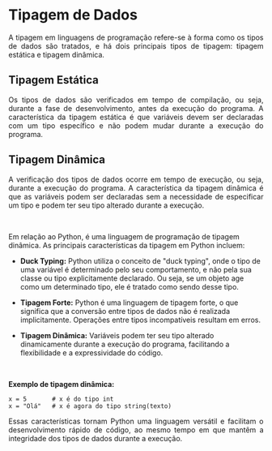 # Tipagem de Dados

<p style='text-align: justify;'>
A tipagem em linguagens de programação refere-se à forma como os tipos de dados são tratados, e há dois principais tipos de tipagem: tipagem estática e tipagem dinâmica.
</p>

## Tipagem Estática

<p style='text-align: justify;'>
Os tipos de dados são verificados em tempo de compilação, ou seja, durante a fase de desenvolvimento, antes da execução do programa. A característica da tipagem estática é que variáveis devem ser declaradas com um tipo específico e não podem mudar durante a execução do programa.
<p>

## Tipagem Dinâmica

<p style='text-align: justify;'>
A verificação dos tipos de dados ocorre em tempo de execução, ou seja, durante a execução do programa. A característica da tipagem dinâmica é que as variáveis podem ser declaradas sem a necessidade de especificar um tipo e podem ter seu tipo alterado durante a execução.
</p>
<br>

Em relação ao Python, é uma linguagem de programação de tipagem dinâmica. As principais características da tipagem em Python incluem:

* **Duck Typing:** Python utiliza o conceito de "duck typing", onde o tipo de uma variável é determinado pelo seu comportamento, e não pela sua classe ou tipo explicitamente declarado. Ou seja, se um objeto age como um determinado tipo, ele é tratado como sendo desse tipo.

* **Tipagem Forte:** Python é uma linguagem de tipagem forte, o que significa que a conversão entre tipos de dados não é realizada implicitamente. Operações entre tipos incompatíveis resultam em erros.

* **Tipagem Dinâmica:** Variáveis podem ter seu tipo alterado dinamicamente durante a execução do programa, facilitando a flexibilidade e a expressividade do código.

<br>

**Exemplo de tipagem dinâmica:**
```
x = 5       # x é do tipo int
x = "Olá"   # x é agora do tipo string(texto)
```

<p style='text-align: justify;'>
Essas características tornam Python uma linguagem versátil e facilitam o desenvolvimento rápido de código, ao mesmo tempo em que mantêm a integridade dos tipos de dados durante a execução.
</p>